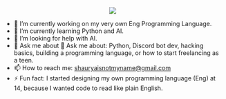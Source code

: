 <div align="center">
<img src="https://readme-typing-svg.herokuapp.com?size=24&duration=3000&color=36BCF7&center=true&vCenter=true&width=600&lines=Hi+there!+👋;I'm+Shaurya;AI+%2B+Cybersecurity+Enthusiast;Creator+of+Eng+Programming+Language" />
</div>

- 🔭 I’m currently working on my very own Eng Programming Language.
- 🌱 I’m currently learning Python and AI.
- 🤔 I’m looking for help with AI.
- 💬 Ask me about 💬 Ask me about: Python, Discord bot dev, hacking basics, building a programming language, or how to start freelancing as a teen.
- 📫 How to reach me: shauryaisnotmyname@gmail.com
- ⚡ Fun fact: I started designing my own programming language (Eng) at 14, because I wanted code to read like plain English.
